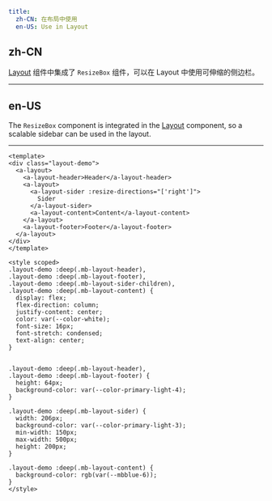 ```yaml
title:
  zh-CN: 在布局中使用
  en-US: Use in Layout
```

## zh-CN

[Layout](/react/components/ResizeBox) 组件中集成了 `ResizeBox` 组件，可以在 Layout 中使用可伸缩的侧边栏。

---

## en-US

The `ResizeBox` component is integrated in the [Layout](/react/components/ResizeBox) component, so a scalable sidebar can be used in the layout.

---

```vue
<template>
<div class="layout-demo">
  <a-layout>
    <a-layout-header>Header</a-layout-header>
    <a-layout>
      <a-layout-sider :resize-directions="['right']">
        Sider
      </a-layout-sider>
      <a-layout-content>Content</a-layout-content>
    </a-layout>
    <a-layout-footer>Footer</a-layout-footer>
  </a-layout>
</div>
</template>

<style scoped>
.layout-demo :deep(.mb-layout-header),
.layout-demo :deep(.mb-layout-footer),
.layout-demo :deep(.mb-layout-sider-children),
.layout-demo :deep(.mb-layout-content) {
  display: flex;
  flex-direction: column;
  justify-content: center;
  color: var(--color-white);
  font-size: 16px;
  font-stretch: condensed;
  text-align: center;
}


.layout-demo :deep(.mb-layout-header),
.layout-demo :deep(.mb-layout-footer) {
  height: 64px;
  background-color: var(--color-primary-light-4);
}

.layout-demo :deep(.mb-layout-sider) {
  width: 206px;
  background-color: var(--color-primary-light-3);
  min-width: 150px;
  max-width: 500px;
  height: 200px;
}

.layout-demo :deep(.mb-layout-content) {
  background-color: rgb(var(--mbblue-6));
}
</style>
```
